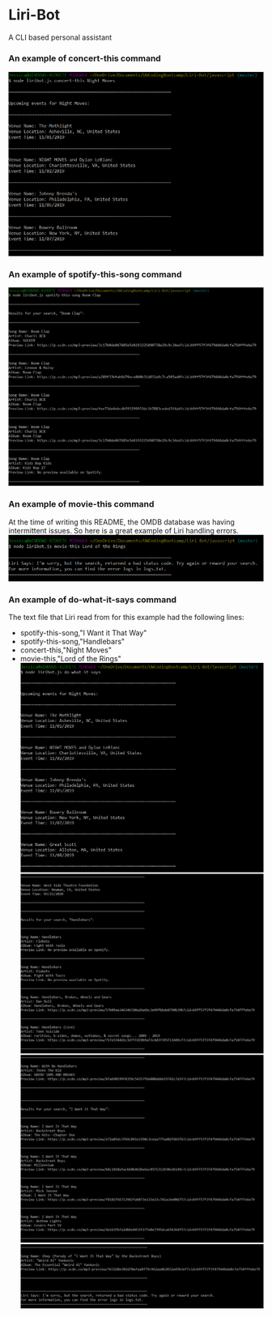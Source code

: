 # Liri-Bot
A CLI based personal assistant

### An example of concert-this command
![concert-this-example](images/concert-this-example.png)

### An example of spotify-this-song command
![spotify-this-song-example](images/spotify-this-song-example.png)

### An example of movie-this command
At the time of writing this README, the OMDB database was having intermittent issues. So here is a great example of Liri handling errors.
![movie-this-error-example](images/movie-this-error-example.png)

### An example of do-what-it-says command
The text file that Liri read from for this example had the following lines:
- spotify-this-song,"I Want it That Way"
- spotify-this-song,"Handlebars"
- concert-this,"Night Moves"
- movie-this,"Lord of the Rings"
![do-what-it-says-example-part1](images/do-what-it-says-example-part1.png)
![do-what-it-says-example-part2](images/do-what-it-says-example-part2.png)
![do-what-it-says-example-part3](images/do-what-it-says-example-part3.png)
![do-what-it-says-example-part4](images/do-what-it-says-example-part4.png)